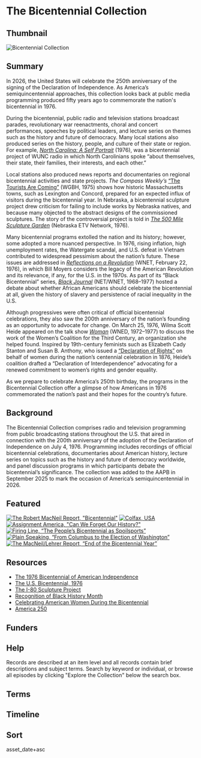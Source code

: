 # The Bicentennial Collection 

## Thumbnail

![Bicentennial Collection](https://s3.amazonaws.com/americanarchive.org/special-collections/Bicentennial-main-thumbnail.jpeg "Bicentennial Collection") 

## Summary 

In 2026, the United States will celebrate the 250th anniversary of the signing of the Declaration of Independence. As America’s semiquincentennial approaches, this collection looks back at public media programming produced fifty years ago to commemorate the nation's bicentennial in 1976. 

During the bicentennial, public radio and television stations broadcast parades, revolutionary war reenactments, choral and concert performances, speeches by political leaders, and lecture series on themes such as the history and future of democracy. Many local stations also produced series on the history, people, and culture of their state or region. For example, [*North Carolina: A Self Portrait*](https://americanarchive.org/turnstile_challenge?return_to=%2Fcatalog%3Ff%5Bseries_titles%5D%5B%5D%3DN.C.%2BBicentennial%26f%5Baccess_types%5D%5B%5D%3Dall) (1976), was a bicentennial project of WUNC radio in which North Carolinians spoke “about themselves, their state, their families, their interests, and each other.” 

Local stations also produced news reports and documentaries on regional bicentennial activities and state projects. *The Compass Weekly’s* [“The Tourists Are Coming”](/catalog/cpb-aacip_15-41zcrw5k) (WGBH, 1975) shows how historic Massachusetts towns, such as Lexington and Concord, prepared for an expected influx of visitors during the bicentennial year. In Nebraska, a bicentennial sculpture project drew criticism for failing to include works by Nebraska natives, and because many objected to the abstract designs of the commissioned sculptures. The story of the controversial project is told in [*The 500 Mile Sculpture Garden*](/catalog/cpb-aacip-b9e8ca5f7c4) (Nebraska ETV Network, 1976).

Many bicentennial programs extolled the nation and its history; however, some adopted a more nuanced perspective. In 1976, rising inflation, high unemployment rates, the Watergate scandal, and U.S. defeat in Vietnam contributed to widespread pessimism about the nation’s future. These issues are addressed in [*Reflections on a Revolution*](/catalog/cpb-aacip-4d89e4afdaf) (WNET, February 22, 1976), in which Bill Moyers considers the legacy of the American Revolution and its relevance, if any, for the U.S. in the 1970s. As part of its “Black Bicentennial” series, [*Black Journal*](/catalog/cpb-aacip-3c185717472) (NET/WNET, 1968–1977) hosted a debate about whether African Americans should celebrate the bicentennial at all, given the history of slavery and persistence of racial inequality in the U.S. 

Although progressives were often critical of official bicentennial celebrations, they also saw the 200th anniversary of the nation’s founding as an opportunity to advocate for change. On March 25, 1976, Wilma Scott Heide appeared on the talk show [*Woman*](/catalog/cpb-aacip-81-29p2nkxg) (WNED, 1972–1977) to discuss the work of the Women’s Coalition for the Third Century, an organization she helped found. Inspired by 19th-century feminists such as Elizabeth Cady Stanton and Susan B. Anthony, who issued a [“Declaration of Rights”](https://www.nps.gov/articles/the-declaration-of-rights-of-the-women-of-the-united-states.htm) on behalf of women during the nation’s centennial celebration in 1876, Heide’s coalition drafted a “Declaration of Interdependence” advocating for a renewed commitment to women’s rights and gender equality.

As we prepare to celebrate America’s 250th birthday, the programs in the Bicentennial Collection offer a glimpse of how Americans in 1976 commemorated the nation’s past and their hopes for the country’s future.

## Background

The Bicentennial Collection comprises radio and television programming from public broadcasting stations throughout the U.S. that aired in connection with the 200th anniversary of the adoption of the Declaration of Independence on July 4, 1976. Programming includes recordings of official bicentennial celebrations, documentaries about American history, lecture series on topics such as the history and future of democracy worldwide, and panel discussion programs in which participants debate the bicentennial’s significance. The collection was added to the AAPB in September 2025 to mark the occasion of America’s semiquincentennial in 2026. 

## Featured

[![The Robert MacNeil Report, "Bicentennial"](https://s3.amazonaws.com/americanarchive.org/special-collections/mcneil-bicentennial.png)](/cpb-aacip-507-tb0xp6vx7k)
[![Colfax, USA](https://s3.amazonaws.com/americanarchive.org/special-collections/colfax.png)](/catalog/cpb-aacip-37-82x3fpmt)
[![Assignment America, "Can We Forget Our History?"](https://s3.amazonaws.com/americanarchive.org/special-collections/can-we-forget-history.png)](/catalog/cpb-aacip-75-90dv4b01)
[![Firing Line, “The People’s Bicentennial as Spoilsports”](https://s3.amazonaws.com/americanarchive.org/special-collections/firing-line-bicentennial.png)](/catalog/cpb-aacip-514-d795718g86)
[![Plain Speaking, “From Columbus to the Election of Washington”](https://s3.amazonaws.com/americanarchive.org/special-collections/plain-speaking.png)](/catalog/cpb-aacip-f116c7d21b0)
[![The MacNeil/Lehrer Report, “End of the Bicentennial Year”](https://s3.amazonaws.com/americanarchive.org/special-collections/end-bicentennial-year.png)](/catalog/cpb-aacip-507-zg6g15v906) 

## Resources

- [The 1976 Bicentennial of American Independence](https://www.si.edu/spotlight/united-states-bicentennial)
- [The U.S. Bicentennial, 1976](https://inclusivehistorian.com/u-s-bicentennial-1976/)
- [The I-80 Sculpture Project](https://www.nshsf.org/projects/i80-sculpture/)
- [Recognition of Black History Month](https://ford.blogs.archives.gov/2024/02/01/recognition-of-black-history-month/)
- [Celebrating American Women During the Bicentennial](https://prologue.blogs.archives.gov/2025/03/05/celebrating-american-women-during-the-bicentennial/)
- [America 250](https://america250.org/)

## Funders

## Help

Records are described at an item level and all records contain brief descriptions and subject terms. Search by keyword or individual, or browse all episodes by clicking "Explore the Collection" below the search box.

## Terms

## Timeline
 
## Sort

asset_date+asc
